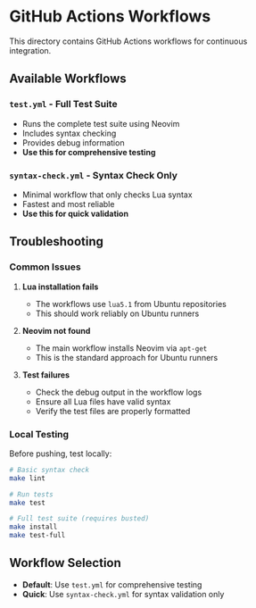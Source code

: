 # GitHub Actions Workflows

This directory contains GitHub Actions workflows for continuous integration.

## Available Workflows

### `test.yml` - Full Test Suite
- Runs the complete test suite using Neovim
- Includes syntax checking
- Provides debug information
- **Use this for comprehensive testing**

### `syntax-check.yml` - Syntax Check Only
- Minimal workflow that only checks Lua syntax
- Fastest and most reliable
- **Use this for quick validation**

## Troubleshooting

### Common Issues

1. **Lua installation fails**
   - The workflows use `lua5.1` from Ubuntu repositories
   - This should work reliably on Ubuntu runners

2. **Neovim not found**
   - The main workflow installs Neovim via `apt-get`
   - This is the standard approach for Ubuntu runners

3. **Test failures**
   - Check the debug output in the workflow logs
   - Ensure all Lua files have valid syntax
   - Verify the test files are properly formatted

### Local Testing

Before pushing, test locally:

```bash
# Basic syntax check
make lint

# Run tests
make test

# Full test suite (requires busted)
make install
make test-full
```

## Workflow Selection

- **Default**: Use `test.yml` for comprehensive testing
- **Quick**: Use `syntax-check.yml` for syntax validation only 